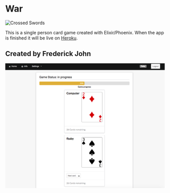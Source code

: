 # War

![Crossed Swords](https://i.imgur.com/VwSmDgws.png)

This is a single person card game created with Elixir/Phoenix. When the app is finished it will be live on [Heroku](https://playwar.herokuapp.com/).

## Created by Frederick John

![War Screenshot](https://github.com/EssenceOfChaos/war/blob/master/assets/static/images/war-scrnsht.png)
